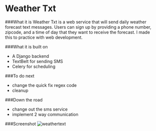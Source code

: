 # Weather Txt

###What it is
Weather Txt is a web service that will send daily weather forecast text messages. Users can sign up by providing a phone number, zipcode, and a time of day that they want to receive the forecast. I made this to practice with web development.

###What it is built on
- A Django backend
- TextBelt for sending SMS
- Celery for scheduling

###To do next
- change the quick fix regex code
- cleanup

###Down the road
- change out the sms service
- implement 2 way communication

###Screenshot
![weathertext](http://s24.postimg.org/uq37ipfp1/Screen_Shot_2015_07_18_at_11_52_49_AM.png)